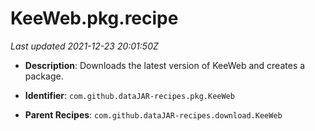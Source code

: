 # KeeWeb.pkg.recipe

_Last updated 2021-12-23 20:01:50Z_

- **Description**: Downloads the latest version of KeeWeb and creates a package.

- **Identifier**: `com.github.dataJAR-recipes.pkg.KeeWeb`

- **Parent Recipes**: `com.github.dataJAR-recipes.download.KeeWeb`
